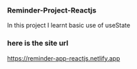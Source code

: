### Reminder-Project-Reactjs
In this project I learnt basic use of useState 

### here is the site url
https://reminder-app-reactjs.netlify.app
